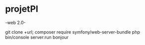 # projetPI

-web 2.0-

git clone +url;
composer require symfony/web-server-bundle
php bin/console server:run
bonjour
